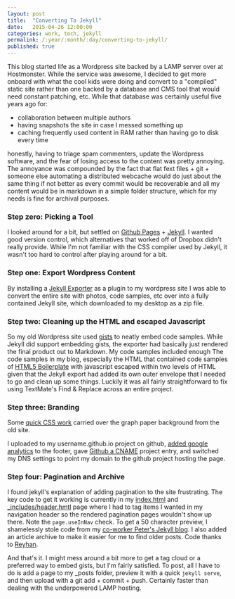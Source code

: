 ```yaml
---
layout: post
title:  "Converting To Jekyll"
date:   2015-04-26 12:00:00
categories: work, tech, jekyll
permalink: /:year/:month/:day/converting-to-jekyll/ 
published: true
---
```


This blog started life as a Wordpress site backed by a LAMP server over at Hostmonster.  While the service was awesome, I decided to get more onboard with what the cool kids were doing and convert to a "compiled" static site rather than one backed by a database and CMS tool that would need constant patching, etc.  While that database was certainly useful five years ago for:

* collaboration between multiple authors
* having snapshots the site in case I messed something up
* caching frequently used content in RAM rather than having go to disk every time

honestly, having to triage spam commenters, update the Wordpress software, and the fear of losing access to the content was pretty annoying. The annoyance was compounded by the fact that flat fext files + git + someone else automating a distributed webcache would do just about the same thing if not better as every commit would be recoverable and all my content would be in markdown in a simple folder structure, which for my needs is fine for archival purposes.

### Step zero: Picking a Tool

I looked around for a bit, but settled on [Github Pages](https://pages.github.com/) + [Jekyll](http://jekyllrb.com/).  I wanted good version control, which alternatives that worked off of Dropbox didn't really provide.  While I'm not familiar with the CSS compiler used by Jekyll, it wasn't too hard to control after playing around for a bit. 

### Step one: Export Wordpress Content

By installing a [Jekyll Exporter](https://wordpress.org/plugins/jekyll-exporter/) as a plugin to my wordpress site I was able to convert the entire site with photos, code samples, etc over into a fully contained Jekyll site, which downloaded to my desktop as a zip file.

### Step two: Cleaning up the HTML and escaped Javascript

So my old Wordpress site used [gists](https://gist.github.com/) to neatly embed code samples.  While Jekyll did support embedding gists, the exporter had basically just rendered the final product out to Markdown. My code samples included enough The code samples in my blog, especially the HTML that contained code samples of [HTML5 Boilerplate](https://html5boilerplate.com/) with javascript escaped within two levels of HTML given that the Jekyll export had added its own outer envelope that I needed to go and clean up some things.  Luckily it was all fairly straightforward to fix using TextMate's Find & Replace across an entire project.

### Step three: Branding

Some [quick CSS work](https://github.com/derickson/derickson.github.io/commit/6141a22308e7b6e488796bd9c81b03d594513ed6) carried over the graph paper background from the old site.

I uploaded to my username.github.io project on github, [added google analytics](https://github.com/derickson/derickson.github.io/commit/b38d95f96ea0c2e512da048721c69d9d61bcba3a) to the footer, gave [Github a CNAME](https://help.github.com/articles/adding-a-cname-file-to-your-repository/) project entry, and switched my DNS settings to point my domain to the github project hosting the page.

### Step four: Pagination and Archive

I found jekyll's explanation of adding pagination to the site frustrating.  The key code to get it working is currently in my [index.html](https://github.com/derickson/derickson.github.io/blob/master/index.html) and [_includes/header.hmtl](https://github.com/derickson/derickson.github.io/blob/master/_includes/header.html) page where I had to tag items I wanted in my navigation header so the rendered pagination pages wouldn't show up there.  Note the ```page.useInNav``` check.  To get a 50 character preview, I shamelessly stole code from my [co-worker Peter's Jekyll blog](http://peter.mistermoo.com/).  I also added an article archive to make it easier for me to find older posts.  Code thanks to [Reyhan](http://reyhan.org/2013/03/jekyll-archive-without-plugins.html).

And that's it.  I might mess around a bit more to get a tag cloud or a preferred way to embed gists, but I'm fairly satisfied.  To post, all I have to do is add a page to my _posts folder, preview it with a quick ```jekyll serve```, and then upload with a git add + commit + push.  Certainly faster than dealing with the underpowered LAMP hosting. 



